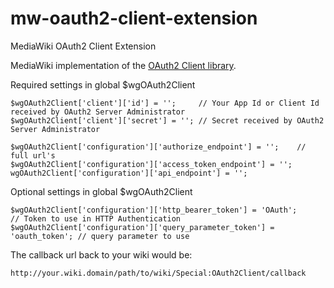 mw-oauth2-client-extension
==========================

MediaWiki OAuth2 Client Extension

MediaWiki implementation of the [OAuth2 Client library](https://github.com/vznet/oauth_2.0_client_php).

Required settings in global $wgOAuth2Client

    $wgOAuth2Client['client']['id'] = '';     // Your App Id or Client Id received by OAuth2 Server Administrator
    $wgOAuth2Client['client']['secret'] = ''; // Secret received by OAuth2 Server Administrator
    
    $wgOAuth2Client['configuration']['authorize_endpoint'] = '';    // full url's
    $wgOAuth2Client['configuration']['access_token_endpoint'] = '';
    wgOAuth2Client['configuration']['api_endpoint'] = '';

Optional settings in global $wgOAuth2Client

    $wgOAuth2Client['configuration']['http_bearer_token'] = 'OAuth';           // Token to use in HTTP Authentication
    $wgOAuth2Client['configuration']['query_parameter_token'] = 'oauth_token'; // query parameter to use

The callback url back to your wiki would be:

    http://your.wiki.domain/path/to/wiki/Special:OAuth2Client/callback
